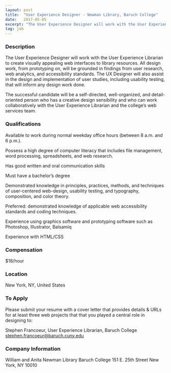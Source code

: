 ```yaml
---
layout: post
title:  "User Experience Designer - Newman Library, Baruch College"
date:   2017-05-05
excerpt: "The User Experience Designer will work with the User Experience Librarian to create visually appealing web interfaces to library resources. All design work, from prototyping on, will be grounded in findings from user research, web analytics, and accessibility standards. The UX Designer will also assist in the design and implementation..."
tag: job
---
```


### Description   

The User Experience Designer will work with the User Experience Librarian to create visually appealing web interfaces to library resources. All design work, from prototyping on, will be grounded in findings from user research, web analytics, and accessibility standards. The UX Designer will also assist in the design and implementation of user studies, including usability testing, that will inform any design work done.

The successful candidate will be a self-directed, well-organized, and detail-oriented person who has a creative design sensibility and who can work collaboratively with the User Experience Librarian and the college’s web services team.




### Qualifications   

Available to work during normal weekday office hours (between 8 a.m. and 6 p.m.).

Possess a high degree of computer literacy that includes file management, word processing, spreadsheets, and web research.

Has good written and oral communication skills

Must have a bachelor’s degree

Demonstrated knowledge in principles, practices, methods, and techniques of user-centered web-design, usability testing, and typography, composition, and color theory.

Preferred: demonstrated knowledge of applicable web accessibility standards and coding techniques.

Experience using graphics software and prototyping software such as Photoshop, Illustrator, Balsamiq

Experience with HTML/CSS



### Compensation   

$18/hour


### Location   

New York, NY, United States




### To Apply   

Please submit your resume with a cover letter that provides details & URLs for at least three web projects that that you played a central role in designing to:

Stephen Francoeur, User Experience Librarian, Baruch College
stephen.francoeur@baruch.cuny.edu



### Company Information   

William and Anita Newman Library
Baruch College
151 E. 25th Street
New York, NY 10010



